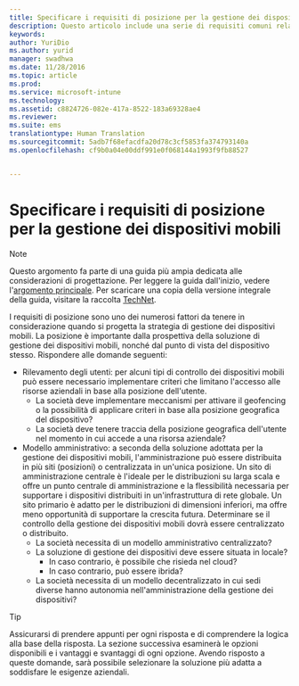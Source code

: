 ```yaml
---
title: Specificare i requisiti di posizione per la gestione dei dispositivi mobili
description: Questo articolo include una serie di requisiti comuni relativi alla posizione dei dispositivi in uno scenario di gestione di dispositivi mobili.
keywords: 
author: YuriDio
ms.author: yurid
manager: swadhwa
ms.date: 11/28/2016
ms.topic: article
ms.prod: 
ms.service: microsoft-intune
ms.technology: 
ms.assetid: c8824726-082e-417a-8522-183a69328ae4
ms.reviewer: 
ms.suite: ems
translationtype: Human Translation
ms.sourcegitcommit: 5adb7f68efacdfa20d78c3cf5853fa374793140a
ms.openlocfilehash: cf9b0a04e00ddf991e0f068144a1993f9fb88527


---
```


# <a name="specify-your-mobile-device-management-location-requirements"></a>Specificare i requisiti di posizione per la gestione dei dispositivi mobili

>[!NOTE]
>Questo argomento fa parte di una guida più ampia dedicata alle considerazioni di progettazione. Per leggere la guida dall'inizio, vedere l'[argomento principale](mdm-design-considerations-guide.md). Per scaricare una copia della versione integrale della guida, visitare la raccolta [TechNet](https://gallery.technet.microsoft.com/Mobile-Device-Management-7d401582).

I requisiti di posizione sono uno dei numerosi fattori da tenere in considerazione quando si progetta la strategia di gestione dei dispositivi mobili. La posizione è importante dalla prospettiva della soluzione di gestione dei dispositivi mobili, nonché dal punto di vista del dispositivo stesso. Rispondere alle domande seguenti:

- Rilevamento degli utenti: per alcuni tipi di controllo dei dispositivi mobili può essere necessario implementare criteri che limitano l'accesso alle risorse aziendali in base alla posizione dell'utente.
    - La società deve implementare meccanismi per attivare il geofencing o la possibilità di applicare criteri in base alla posizione geografica del dispositivo?
    - La società deve tenere traccia della posizione geografica dell'utente nel momento in cui accede a una risorsa aziendale?
- Modello amministrativo: a seconda della soluzione adottata per la gestione dei dispositivi mobili, l'amministrazione può essere distribuita in più siti (posizioni) o centralizzata in un'unica posizione. Un sito di amministrazione centrale è l'ideale per le distribuzioni su larga scala e offre un punto centrale di amministrazione e la flessibilità necessaria per supportare i dispositivi distribuiti in un'infrastruttura di rete globale. Un sito primario è adatto per le distribuzioni di dimensioni inferiori, ma offre meno opportunità di supportare la crescita futura. Determinare se il controllo della gestione dei dispositivi mobili dovrà essere centralizzato o distribuito.
    - La società necessita di un modello amministrativo centralizzato?
    - La soluzione di gestione dei dispositivi deve essere situata in locale?
        - In caso contrario, è possibile che risieda nel cloud?
        - In caso contrario, può essere ibrida?
    - La società necessita di un modello decentralizzato in cui sedi diverse hanno autonomia nell'amministrazione della gestione dei dispositivi?

>[!TIP]
> Assicurarsi di prendere appunti per ogni risposta e di comprendere la logica alla base della risposta. La sezione successiva esaminerà le opzioni disponibili e i vantaggi e svantaggi di ogni opzione.  Avendo risposto a queste domande, sarà possibile selezionare la soluzione più adatta a soddisfare le esigenze aziendali.



<!--HONumber=Nov16_HO4-->


